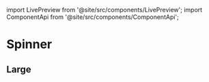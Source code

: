 import LivePreview from '@site/src/components/LivePreview';
import ComponentApi from '@site/src/components/ComponentApi';

# Spinner

<LivePreview name="spinner" height="5rem"></LivePreview>

## Large

<LivePreview name="spinner-large" height="16rem"></LivePreview>

<ComponentApi name="cui-spinner"></ComponentApi>
<ComponentApi name="cw-spinner"></ComponentApi>
